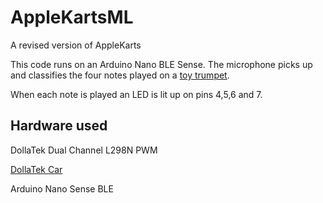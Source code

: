 # AppleKartsML
A revised version of AppleKarts

This code runs on an Arduino Nano BLE Sense. The microphone picks up and classifies the four notes played on a [toy trumpet](https://www.nda-toys.com/product/5218/bontempi-silver-trumpet-42cm-wholesale). 

When each note is played an LED is lit up on pins 4,5,6 and 7.

## Hardware used
DollaTek Dual Channel L298N PWM

[DollaTek Car](https://www.amazon.co.uk/DollaTek-Battery-Chassis-Encoder-Arduino/dp/B07F73HY34/ref=asc_df_B07F73HY34?mcid=32862d46fc213eff89fc5c81c9ceb43e&hvocijid=15328588217776470927-B07F73HY34-&hvexpln=74&tag=googshopuk-21&linkCode=df0&hvadid=696285193871&hvpos=&hvnetw=g&hvrand=15328588217776470927&hvpone=&hvptwo=&hvqmt=&hvdev=c&hvdvcmdl=&hvlocint=&hvlocphy=9046549&hvtargid=pla-2281435176658&psc=1&gad_source=1)

Arduino Nano Sense BLE
